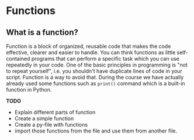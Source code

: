 # Functions

## What is a function?

Function is a block of organized, reusable code that makes the code 
effective, clearer and easier to handle. You can think functions as little self-contained programs that can perform a specific task 
which you can use repeatedly in your code. One of the basic principles in programming is "not to repeat yourself", i.e. you shouldn't have
duplicate lines of code in your script. Function is a way to avoid that. During the course we have actually already used some functions such as
`print()` command which is a built-in function in Python.
  
**TODO**

- Explain different parts of function
- Create a simple function
- Create a py-file with functions
- import those functions from the file and use them from another file.